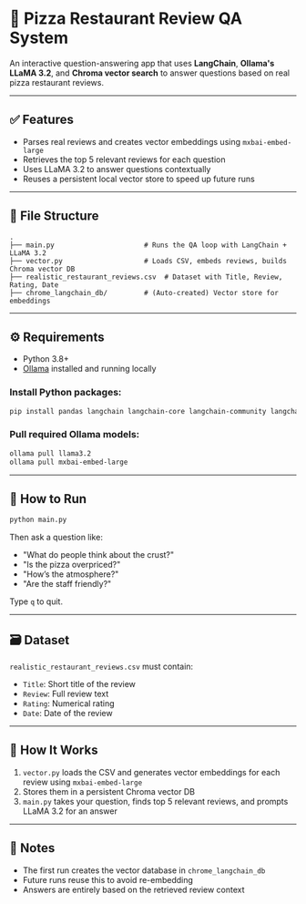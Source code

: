 # 🍕 Pizza Restaurant Review QA System

An interactive question-answering app that uses **LangChain**, **Ollama's LLaMA 3.2**, and **Chroma vector search** to answer questions based on real pizza restaurant reviews.

---

## ✅ Features
- Parses real reviews and creates vector embeddings using `mxbai-embed-large`
- Retrieves the top 5 relevant reviews for each question
- Uses LLaMA 3.2 to answer questions contextually
- Reuses a persistent local vector store to speed up future runs

---

## 📂 File Structure
```
.
├── main.py                      # Runs the QA loop with LangChain + LLaMA 3.2
├── vector.py                    # Loads CSV, embeds reviews, builds Chroma vector DB
├── realistic_restaurant_reviews.csv  # Dataset with Title, Review, Rating, Date
├── chrome_langchain_db/         # (Auto-created) Vector store for embeddings
```

---

## ⚙️ Requirements

- Python 3.8+
- [Ollama](https://ollama.com/) installed and running locally

### Install Python packages:

```bash
pip install pandas langchain langchain-core langchain-community langchain-chroma langchain-ollama
```

### Pull required Ollama models:

```bash
ollama pull llama3.2
ollama pull mxbai-embed-large
```

---

## 🚀 How to Run

```bash
python main.py
```

Then ask a question like:

- "What do people think about the crust?"
- "Is the pizza overpriced?"
- "How’s the atmosphere?"
- "Are the staff friendly?"

Type `q` to quit.

---

## 🗃 Dataset

`realistic_restaurant_reviews.csv` must contain:
- `Title`: Short title of the review
- `Review`: Full review text
- `Rating`: Numerical rating
- `Date`: Date of the review

---

## 🧠 How It Works

1. `vector.py` loads the CSV and generates vector embeddings for each review using `mxbai-embed-large`
2. Stores them in a persistent Chroma vector DB
3. `main.py` takes your question, finds top 5 relevant reviews, and prompts LLaMA 3.2 for an answer

---

## 📌 Notes

- The first run creates the vector database in `chrome_langchain_db`
- Future runs reuse this to avoid re-embedding
- Answers are entirely based on the retrieved review context

